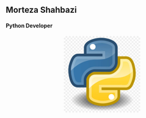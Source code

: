 ## Morteza Shahbazi

#### Python Developer

<div style="text-align: center;">
        <img src="./python.webp" alt="python" width="200" height="200">
</div>





